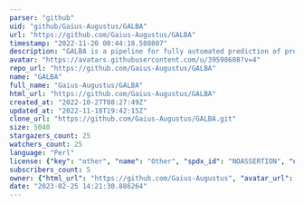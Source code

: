 ```yaml
---
parser: "github"
uid: "github/Gaius-Augustus/GALBA"
url: "https://github.com/Gaius-Augustus/GALBA"
timestamp: "2022-11-20 00:44:18.508807"
description: "GALBA is a pipeline for fully automated prediction of protein coding gene structures with AUGUSTUS in novel eukaryotic genomes for the scenario where high quality proteins from a closely related species are available."
avatar: "https://avatars.githubusercontent.com/u/39598608?v=4"
repo_url: "https://github.com/Gaius-Augustus/GALBA"
name: "GALBA"
full_name: "Gaius-Augustus/GALBA"
html_url: "https://github.com/Gaius-Augustus/GALBA"
created_at: "2022-10-27T08:27:49Z"
updated_at: "2022-11-18T19:42:15Z"
clone_url: "https://github.com/Gaius-Augustus/GALBA.git"
size: 5040
stargazers_count: 25
watchers_count: 25
language: "Perl"
license: {"key": "other", "name": "Other", "spdx_id": "NOASSERTION", "url": null, "node_id": "MDc6TGljZW5zZTA="}
subscribers_count: 5
owner: {"html_url": "https://github.com/Gaius-Augustus", "avatar_url": "https://avatars.githubusercontent.com/u/39598608?v=4", "login": "Gaius-Augustus", "type": "Organization"}
date: "2023-02-25 14:21:30.886264"
---
```

